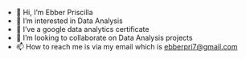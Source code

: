 - 👋 Hi, I’m Ebber Priscilla
- 👀 I’m interested in Data Analysis
- 🌱 I’ve a google data analytics certificate
- 💞️ I’m looking to collaborate on Data Analysis projects
- 📫 How to reach me is via my email which is ebberpri7@gmail.com

<!---
Black3/Black3 is a ✨ special ✨ repository because its `README.md` (this file) appears on your GitHub profile.
You can click the Preview link to take a look at your changes.
--->
